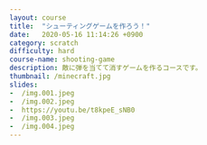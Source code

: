 ```yaml
---
layout: course
title:  "シューティングゲームを作ろう！"
date:   2020-05-16 11:14:26 +0900
category: scratch
difficulty: hard
course-name: shooting-game
description: 敵に弾を当てて消すゲームを作るコースです。
thumbnail: /minecraft.jpg
slides:
-  /img.001.jpeg
-  /img.002.jpeg
-  https://youtu.be/t8kpeE_sNB0
-  /img.003.jpeg
-  /img.004.jpeg
---
```

